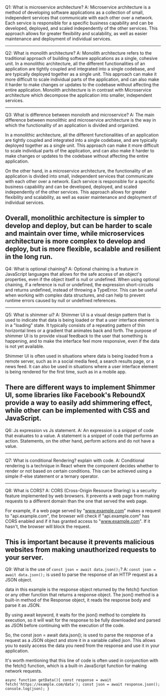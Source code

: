 Q1: What is microservice architecture?
A: Microservice architecture is a method of developing software applications as a collection of small, independent services that communicate with each other over a network. Each service is responsible for a specific business capability and can be developed, deployed, and scaled independently of the other services. This approach allows for greater flexibility and scalability, as well as easier maintenance and deployment of individual services.

---

Q2: What is monolith architecture?
A: Monolith architecture refers to the traditional approach of building software applications as a single, cohesive unit. In a monolithic architecture, all the different functionalities of an application are tightly coupled and integrated into a single codebase, and are typically deployed together as a single unit. This approach can make it more difficult to scale individual parts of the application, and can also make it harder to make changes or updates to the codebase without affecting the entire application. Monolith architecture is in contrast with Microservice architecture which decompose the application into smaller, independent services.

---

Q3: What is difference between monoloth and microservice?
A: The main difference between monolithic and microservice architecture is the way in which the functionality of an application is divided and organized.

In a monolithic architecture, all the different functionalities of an application are tightly coupled and integrated into a single codebase, and are typically deployed together as a single unit. This approach can make it more difficult to scale individual parts of the application, and can also make it harder to make changes or updates to the codebase without affecting the entire application.

On the other hand, in a microservice architecture, the functionality of an application is divided into small, independent services that communicate with each other over a network. Each service is responsible for a specific business capability and can be developed, deployed, and scaled independently of the other services. This approach allows for greater flexibility and scalability, as well as easier maintenance and deployment of individual services.

## Overall, monolithic architecture is simpler to develop and deploy, but can be harder to scale and maintain over time, while microservices architecture is more complex to develop and deploy, but is more flexible, scalable and resilient in the long run.

Q4: What is optional chaining?
A: Optional chaining is a feature in JavaScript languages that allows for the safe access of an object's properties, even if the object itself is null or undefined.
When using optional chaining, if a reference is null or undefined, the expression short-circuits and returns undefined, instead of throwing a TypeError. This can be useful when working with complex data structures, and can help to prevent runtime errors caused by null or undefined references.

---

Q5: What is shimmer ui?
A: Shimmer UI is a visual design pattern that is used to indicate that data is being loaded or that a user interface element is in a "loading" state. It typically consists of a repeating pattern of thin horizontal lines or a gradient that animates back and forth. The purpose of shimmer UI is to provide visual feedback to the user that something is happening, and to make the interface feel more responsive, even if the data is not yet available.

Shimmer UI is often used in situations where data is being loaded from a remote server, such as in a social media feed, a search results page, or a news feed. It can also be used in situations where a user interface element is being rendered for the first time, such as in a mobile app.

## There are different ways to implement Shimmer UI, some libraries like Facebook's ReboundX provide a way to easily add shimmering effect, while other can be implemented with CSS and JavaScript.

Q6: Js expression vs Js statement.
A: An expression is a snippet of code that evaluates to a value. A statement is a snippet of code that performs an action. Statements, on the other hand, perform actions and do not have a value.

---

Q7: What is conditional Rendering? explain with code.
A: Conditional rendering is a technique in React where the component decides whether to render or not based on certain conditions. This can be achieved using a simple if-else statement or a ternary operator.

---

Q8: What is CORS?
A: CORS (Cross-Origin Resource Sharing) is a security feature implemented by web browsers. It prevents a web page from making requests to a different domain than the one that served the web page.

For example, if a web page served by "www.example.com" makes a request to "api.example.com", the browser will check if "api.example.com" has CORS enabled and if it has granted access to "www.example.com". If it hasn't, the browser will block the request.

## This is important because it prevents malicious websites from making unauthorized requests to your server.

Q9: What is the use of `const json = await data.json();`?
A: `const json = await data.json();` is used to parse the response of an HTTP request as a JSON object.

data in this example is the response object returned by the fetch() function or any other function that returns a response object. The json() method is a built-in method of the Response object, it reads the response body and parse it as JSON.

By using await keyword, it waits for the json() method to complete its execution, so it will wait for the response to be fully downloaded and parsed as JSON before continuing with the execution of the code.

So, the const json = await data.json(); is used to parse the response of a request as a JSON object and store it in a variable called json. This allows you to easily access the data you need from the response and use it in your application.

It's worth mentioning that this line of code is often used in conjunction with the fetch() function, which is a built-in JavaScript function for making network requests.

`async function getData(){
    const response = await fetch('https://example.com/data');
    const json = await response.json();
    console.log(json);
}`
